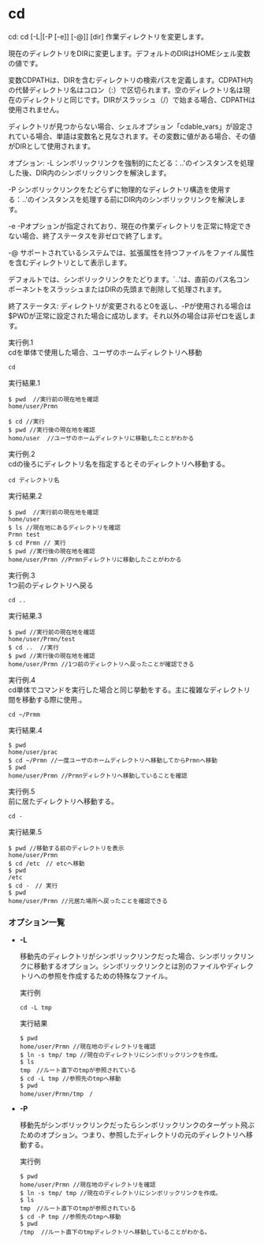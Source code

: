 [](ファイル名はコマンド名.md)
# cd
cd: cd [-L|[-P [-e]] [-@]] [dir]
作業ディレクトリを変更します。

現在のディレクトリをDIRに変更します。デフォルトのDIRはHOMEシェル変数の値です。

変数CDPATHは、DIRを含むディレクトリの検索パスを定義します。CDPATH内の代替ディレクトリ名はコロン（:）で区切られます。空のディレクトリ名は現在のディレクトリと同じです。DIRがスラッシュ（/）で始まる場合、CDPATHは使用されません。

ディレクトリが見つからない場合、シェルオプション「cdable_vars」が設定されている場合、単語は変数名と見なされます。その変数に値がある場合、その値がDIRとして使用されます。

オプション:
-L シンボリックリンクを強制的にたどる：..'のインスタンスを処理した後、DIR内のシンボリックリンクを解決します。 

-P	シンボリックリンクをたどらずに物理的なディレクトリ構造を使用する：..'のインスタンスを処理する前にDIR内のシンボリックリンクを解決します。

-e -Pオプションが指定されており、現在の作業ディレクトリを正常に特定できない場合、終了ステータスを非ゼロで終了します。

-@ サポートされているシステムでは、拡張属性を持つファイルをファイル属性を含むディレクトリとして表示します。

デフォルトでは、シンボリックリンクをたどります。`..'は、直前のパス名コンポーネントをスラッシュまたはDIRの先頭まで削除して処理されます。

終了ステータス:
ディレクトリが変更されると0を返し、-Pが使用される場合は$PWDが正常に設定された場合に成功します。それ以外の場合は非ゼロを返します。

  実行例.1 [](変更しない)
  <br>
  cdを単体で使用した場合、ユーザのホームディレクトリへ移動
  ```
  cd
  ```


  実行結果.1　[](変更しない)


  ```
  $ pwd  //実行前の現在地を確認
  home/user/Prmn

  $ cd //実行
  $ pwd //実行後の現在地を確認
  homo/user  //ユーザのホームディレクトリに移動したことがわかる
  ```
  実行例.2 [](変更しない)
  <br>
  cdの後ろにディレクトリ名を指定するとそのディレクトリへ移動する。
  ```
  cd ディレクトリ名
  ```


  実行結果.2　[](変更しない)


  ```
  $ pwd  //実行前の現在地を確認
  home/user
  $ ls //現在地にあるディレクトリを確認
  Prmn test
  $ cd Prmn // 実行
  $ pwd //実行後の現在地を確認
  home/user/Prmn //Prmnディレクトリに移動したことがわかる
  ```
   実行例.3 [](変更しない)
   <br>
   1つ前のディレクトリへ戻る
  
  ```
  cd ..
  ```


  実行結果.3　[](変更しない)


  ```
  $ pwd //実行前の現在地を確認
  home/user/Prmn/test
  $ cd ..  //実行
  $ pwd //実行後の現在地を確認
  home/user/Prmn //1つ前のディレクトリへ戻ったことが確認できる
  ```
  実行例.4 [](変更しない)
  <br>
  cd単体でコマンドを実行した場合と同じ挙動をする。主に複雑なディレクトリ間を移動する際に使用.。
  ```
  cd ~/Prmm
  ```


  実行結果.4　[](変更しない)


  ```
  $ pwd
  home/user/prac
  $ cd ~/Prmn //一度ユーザのホームディレクトリへ移動してからPrmnへ移動
  $ pwd 
  home/user/Prmn //Prmnディレクトリへ移動していることを確認
  ```
  実行例.5[](変更しない)
  <br>
  前に居たディレクトリへ移動する。
  ```
  cd -
  ```


  実行結果.5　[](変更しない)


  ```
  $ pwd //移動する前のディレクトリを表示
  home/user/Prmn
  $ cd /etc　// etcへ移動
  $ pwd
  /etc
  $ cd -　// 実行
  $ pwd
  home/user/Prmn //元居た場所へ戻ったことを確認できる
  ```



### オプション一覧


- **-L**
  
  移動先のディレクトリがシンボリックリンクだった場合、シンボリックリンクに移動するオプション。シンボリックリンクとは別のファイルやディレクトリへの参照を作成するための特殊なファイル。

  実行例 [](変更しない)
  
  ```
  cd -L tmp
  ```


  実行結果　[](変更しない)


  ```
  $ pwd
  home/user/Prmn //現在地のディレクトリを確認
  $ ln -s tmp/ tmp //現在のディレクトリにシンボリックリンクを作成。
  $ ls
  tmp　//ルート直下のtmpが参照されている
  $ cd -L tmp //参照先のtmpへ移動
  $ pwd 
  home/user/Prmn/tmp　/

  ```
- **-P** 
    
  移動先がシンボリックリンクだったらシンボリックリンクのターゲット飛ぶためのオプション。つまり、参照したディレクトリの元のディレクトリへ移動する。
  
  実行例　[](変更しない)
  
  ```
  $ pwd
  home/user/Prmn //現在地のディレクトリを確認
  $ ln -s tmp/ tmp //現在のディレクトリにシンボリックリンクを作成。
  $ ls
  tmp　//ルート直下のtmpが参照されている
  $ cd -P tmp //参照先のtmpへ移動
  $ pwd 
  /tmp  //ルート直下のtmpディレクトリへ移動していることがわかる。
  ```


  
